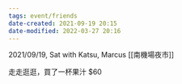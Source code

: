 ```yaml
---
tags: event/friends
date-created: 2021-09-19 20:15
date-modified: 2022-03-27 20:16
---
```


2021/09/19, Sat with Katsu, Marcus [[南機場夜市]]

走走逛逛，買了一杯果汁 $60